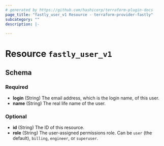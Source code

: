 ```yaml
---
# generated by https://github.com/hashicorp/terraform-plugin-docs
page_title: "fastly_user_v1 Resource - terraform-provider-fastly"
subcategory: ""
description: |-
  
---
```


# Resource `fastly_user_v1`





<!-- schema generated by tfplugindocs -->
## Schema

### Required

- **login** (String) The email address, which is the login name, of this user.
- **name** (String) The real life name of the user.

### Optional

- **id** (String) The ID of this resource.
- **role** (String) The user-assigned permissions role. Can be `user` (the default), `billing`, `engineer`, or `superuser`.


